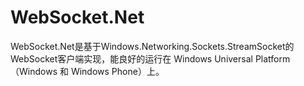 # WebSocket.Net
WebSocket.Net是基于Windows.Networking.Sockets.StreamSocket的WebSocket客户端实现，能良好的运行在 Windows Universal Platform （Windows 和 Windows Phone）上。

